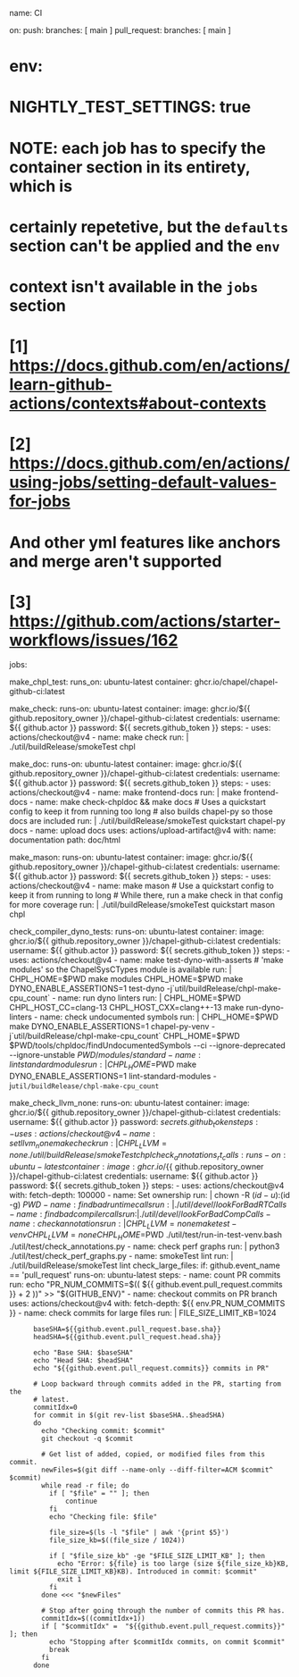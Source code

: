 name: CI

on:
  push:
    branches: [ main ]
  pull_request:
    branches: [ main ]

# env:
#   NIGHTLY_TEST_SETTINGS: true

# NOTE: each job has to specify the container section in its entirety, which is
# certainly repetetive, but the `defaults` section can't be applied and the `env`
# context isn't available in the `jobs` section
#   [1] https://docs.github.com/en/actions/learn-github-actions/contexts#about-contexts
#   [2] https://docs.github.com/en/actions/using-jobs/setting-default-values-for-jobs
# And other yml features like anchors and merge aren't supported
#   [3] https://github.com/actions/starter-workflows/issues/162

jobs:

  make_chpl_test:
    runs_on: ubuntu-latest
    container: ghcr.io/chapel/chapel-github-ci:latest

  make_check:
    runs-on: ubuntu-latest
    container:
      image: ghcr.io/${{ github.repository_owner }}/chapel-github-ci:latest
      credentials:
        username: ${{ github.actor }}
        password: ${{ secrets.github_token }}
    steps:
    - uses: actions/checkout@v4
    - name: make check
      run: |
        ./util/buildRelease/smokeTest chpl

  make_doc:
    runs-on: ubuntu-latest
    container:
      image: ghcr.io/${{ github.repository_owner }}/chapel-github-ci:latest
      credentials:
        username: ${{ github.actor }}
        password: ${{ secrets.github_token }}
    steps:
    - uses: actions/checkout@v4
    - name: make frontend-docs
      run: |
        make frontend-docs
    - name: make check-chpldoc && make docs
      # Uses a quickstart config to keep it from running too long
      # also builds chapel-py so those docs are included
      run: |
        ./util/buildRelease/smokeTest quickstart chapel-py docs
    - name: upload docs
      uses: actions/upload-artifact@v4
      with:
        name: documentation
        path: doc/html

  make_mason:
    runs-on: ubuntu-latest
    container:
      image: ghcr.io/${{ github.repository_owner }}/chapel-github-ci:latest
      credentials:
        username: ${{ github.actor }}
        password: ${{ secrets.github_token }}
    steps:
    - uses: actions/checkout@v4
    - name: make mason
      # Use a quickstart config to keep it from running to long
      # While there, run a make check in that config for more coverage
      run: |
        ./util/buildRelease/smokeTest quickstart mason chpl

  check_compiler_dyno_tests:
    runs-on: ubuntu-latest
    container:
      image: ghcr.io/${{ github.repository_owner }}/chapel-github-ci:latest
      credentials:
        username: ${{ github.actor }}
        password: ${{ secrets.github_token }}
    steps:
    - uses: actions/checkout@v4
    - name: make test-dyno-with-asserts
      # 'make modules' so the ChapelSysCTypes module is available
      run: |
        CHPL_HOME=$PWD make modules
        CHPL_HOME=$PWD make DYNO_ENABLE_ASSERTIONS=1 test-dyno -j`util/buildRelease/chpl-make-cpu_count`
    - name: run dyno linters
      run: |
        CHPL_HOME=$PWD CHPL_HOST_CC=clang-13 CHPL_HOST_CXX=clang++-13 make run-dyno-linters
    - name: check undocumented symbols
      run: |
        CHPL_HOME=$PWD make DYNO_ENABLE_ASSERTIONS=1 chapel-py-venv -j`util/buildRelease/chpl-make-cpu_count`
        CHPL_HOME=$PWD $PWD/tools/chpldoc/findUndocumentedSymbols --ci --ignore-deprecated --ignore-unstable $PWD/modules/standard
    - name: lint standard modules
      run: |
        CHPL_HOME=$PWD make DYNO_ENABLE_ASSERTIONS=1 lint-standard-modules -j`util/buildRelease/chpl-make-cpu_count`

  make_check_llvm_none:
    runs-on: ubuntu-latest
    container:
      image: ghcr.io/${{ github.repository_owner }}/chapel-github-ci:latest
      credentials:
        username: ${{ github.actor }}
        password: ${{ secrets.github_token }}
    steps:
    - uses: actions/checkout@v4
    - name: set llvm_none make check
      run: |
       CHPL_LLVM=none ./util/buildRelease/smokeTest chpl
  check_annotations_rt_calls:
    runs-on: ubuntu-latest
    container:
      image: ghcr.io/${{ github.repository_owner }}/chapel-github-ci:latest
      credentials:
        username: ${{ github.actor }}
        password: ${{ secrets.github_token }}
    steps:
    - uses: actions/checkout@v4
      with:
        fetch-depth: 100000
    - name: Set ownership
      run: |
        chown -R $(id -u):$(id -g) $PWD
    - name: find bad runtime calls
      run: |
        ./util/devel/lookForBadRTCalls
    - name: find bad compiler calls
      run: |
        ./util/devel/lookForBadCompCalls
    - name: check annotations
      run: |
        CHPL_LLVM=none make test-venv
        CHPL_LLVM=none CHPL_HOME=$PWD ./util/test/run-in-test-venv.bash ./util/test/check_annotations.py
    - name: check perf graphs
      run: |
        python3 ./util/test/check_perf_graphs.py
    - name: smokeTest lint
      run: |
        ./util/buildRelease/smokeTest lint
  check_large_files:
    if: github.event_name == 'pull_request'
    runs-on: ubuntu-latest
    steps:
      - name: count PR commits
        run: echo "PR_NUM_COMMITS=$(( ${{ github.event.pull_request.commits }} + 2 ))" >> "${GITHUB_ENV}"
      - name: checkout commits on PR branch
        uses: actions/checkout@v4
        with:
          fetch-depth: ${{ env.PR_NUM_COMMITS }}
      - name: check commits for large files
        run: |
          FILE_SIZE_LIMIT_KB=1024

          baseSHA=${{github.event.pull_request.base.sha}}
          headSHA=${{github.event.pull_request.head.sha}}

          echo "Base SHA: $baseSHA"
          echo "Head SHA: $headSHA"
          echo "${{github.event.pull_request.commits}} commits in PR"

          # Loop backward through commits added in the PR, starting from the
          # latest.
          commitIdx=0
          for commit in $(git rev-list $baseSHA..$headSHA)
          do
            echo "Checking commit: $commit"
            git checkout -q $commit

            # Get list of added, copied, or modified files from this commit.
            newFiles=$(git diff --name-only --diff-filter=ACM $commit^ $commit)
            while read -r file; do
              if [ "$file" = "" ]; then
                  continue
              fi
              echo "Checking file: $file"

              file_size=$(ls -l "$file" | awk '{print $5}')
              file_size_kb=$((file_size / 1024))

              if [ "$file_size_kb" -ge "$FILE_SIZE_LIMIT_KB" ]; then
                echo "Error: ${file} is too large (size ${file_size_kb}KB, limit ${FILE_SIZE_LIMIT_KB}KB). Introduced in commit: $commit"
                exit 1
              fi
            done <<< "$newFiles"

            # Stop after going through the number of commits this PR has.
            commitIdx=$((commitIdx+1))
            if [ "$commitIdx" =  "${{github.event.pull_request.commits}}" ]; then
              echo "Stopping after $commitIdx commits, on commit $commit"
              break
            fi
          done
